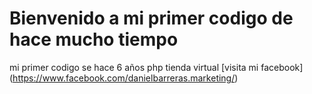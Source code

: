 # Bienvenido a mi primer  codigo de  hace mucho tiempo
mi primer  codigo  se  hace  6  años php tienda virtual
[visita  mi facebook] (https://www.facebook.com/danielbarreras.marketing/)
